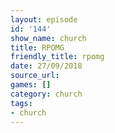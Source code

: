 ```yaml
---
layout: episode
id: '144'
show_name: church
title: RPOMG
friendly_title: rpomg
date: 27/09/2018
source_url: 
games: []
category: church
tags:
- church
---
```

